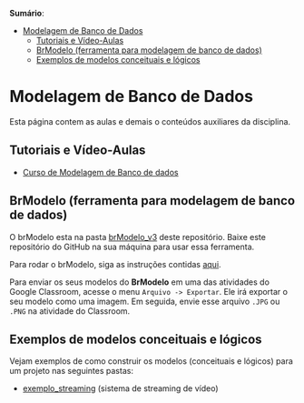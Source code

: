 **Sumário**:
- [Modelagem de Banco de Dados](#modelagem-de-banco-de-dados)
  - [Tutoriais e Vídeo-Aulas](#tutoriais-e-vídeo-aulas)
  - [BrModelo (ferramenta para modelagem de banco de dados)](#brmodelo-ferramenta-para-modelagem-de-banco-de-dados)
  - [Exemplos de modelos conceituais e lógicos](#exemplos-de-modelos-conceituais-e-lógicos)


# Modelagem de Banco de Dados

Esta página contem as aulas e demais o conteúdos auxiliares da disciplina.

## Tutoriais e Vídeo-Aulas

- [Curso de Modelagem de Banco de dados](https://www.youtube.com/playlist?list=PLGjBx0p9zRN80__ydMmBZWUnyFyDrOD6Y)

## BrModelo (ferramenta para modelagem de banco de dados)

O brModelo esta na pasta [brModelo_v3](./brModelo_v3/) deste repositório. Baixe este repositório do GitHub na sua máquina para usar essa ferramenta.

Para rodar o brModelo, siga as instruções contidas [aqui](./brModelo_v3/).

Para enviar os seus modelos do **BrModelo** em uma das atividades do Google Classroom, acesse o menu `Arquivo -> Exportar`. Ele irá exportar o seu modelo como uma imagem. Em seguida, envie esse arquivo `.JPG` ou `.PNG` na atividade do Classroom.

## Exemplos de modelos conceituais e lógicos

Vejam exemplos de como construir os modelos (conceituais e lógicos) para um projeto nas seguintes pastas:
- [exemplo_streaming](exemplo_streaming) (sistema de streaming de vídeo)
